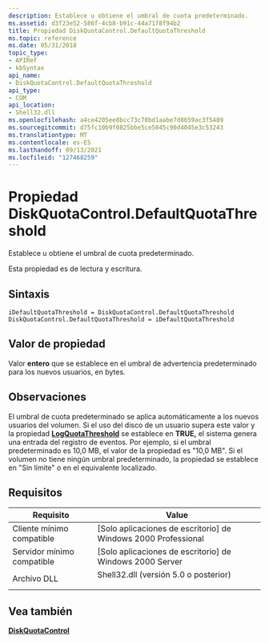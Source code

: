 ```yaml
---
description: Establece u obtiene el umbral de cuota predeterminado.
ms.assetid: d3f23e52-586f-4cb8-b91c-44a71f8f94b2
title: Propiedad DiskQuotaControl.DefaultQuotaThreshold
ms.topic: reference
ms.date: 05/31/2018
topic_type:
- APIRef
- kbSyntax
api_name:
- DiskQuotaControl.DefaultQuotaThreshold
api_type:
- COM
api_location:
- Shell32.dll
ms.openlocfilehash: a4ce4205ee8bcc73c78bd1aabe7d8659ac3f5489
ms.sourcegitcommit: d75fc10b9f0825bbe5ce5045c90d4045e3c53243
ms.translationtype: MT
ms.contentlocale: es-ES
ms.lasthandoff: 09/13/2021
ms.locfileid: "127468259"
---
```

# <a name="diskquotacontroldefaultquotathreshold-property"></a>Propiedad DiskQuotaControl.DefaultQuotaThreshold

Establece u obtiene el umbral de cuota predeterminado.

Esta propiedad es de lectura y escritura.

## <a name="syntax"></a>Sintaxis


```JScript
iDefaultQuotaThreshold = DiskQuotaControl.DefaultQuotaThreshold
DiskQuotaControl.DefaultQuotaThreshold = iDefaultQuotaThreshold
```



## <a name="property-value"></a>Valor de propiedad

Valor **entero** que se establece en el umbral de advertencia predeterminado para los nuevos usuarios, en bytes.

## <a name="remarks"></a>Observaciones

El umbral de cuota predeterminado se aplica automáticamente a los nuevos usuarios del volumen. Si el uso del disco de un usuario supera este valor y la propiedad [**LogQuotaThreshold**](diskquotacontrol-logquotathreshold.md) se establece en **TRUE,** el sistema genera una entrada del registro de eventos. Por ejemplo, si el umbral predeterminado es 10,0 MB, el valor de la propiedad es "10,0 MB". Si el volumen no tiene ningún umbral predeterminado, la propiedad se establece en "Sin límite" o en el equivalente localizado.

## <a name="requirements"></a>Requisitos



| Requisito | Value |
|-------------------------------------|---------------------------------------------------------------------------------------------------------------|
| Cliente mínimo compatible<br/> | \[Solo aplicaciones de escritorio\] de Windows 2000 Professional<br/>                                                    |
| Servidor mínimo compatible<br/> | \[Solo aplicaciones de escritorio\] de Windows 2000 Server<br/>                                                          |
| Archivo DLL<br/>                      | <dl> <dt>Shell32.dll (versión 5.0 o posterior)</dt> </dl> |



## <a name="see-also"></a>Vea también

<dl> <dt>

[**DiskQuotaControl**](diskquotacontrol-object.md)
</dt> </dl>

 

 




